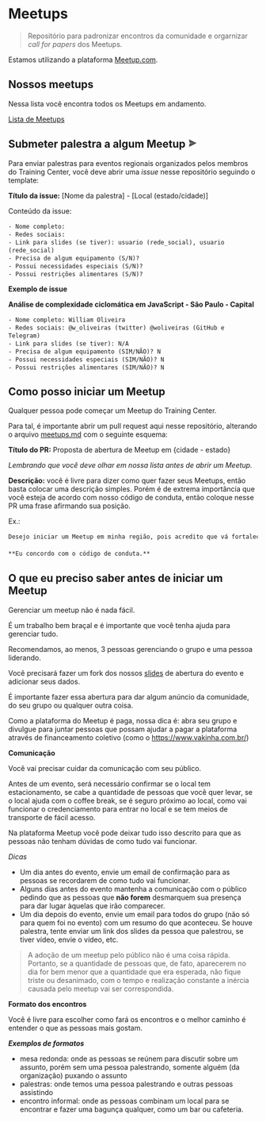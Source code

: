# Meetups

> Repositório para padronizar encontros da comunidade e orgarnizar _call for papers_ dos Meetups.

Estamos utilizando a plataforma [Meetup.com](https://www.meetup.com).

## Nossos meetups

Nessa lista você encontra todos os Meetups em andamento.

[Lista de Meetups](meetups.md)

## Submeter palestra a algum Meetup <img src="https://github.com/training-center/call-4-papers/blob/master/img/send-button.png?raw=true" width="20px" alt="enviar">

Para enviar palestras para eventos regionais organizados pelos membros do Training Center, você deve abrir uma _issue_ nesse repositório seguindo o template:

**Título da issue:** [Nome da palestra] - [Local (estado/cidade)]

Conteúdo da issue:

```
- Nome completo: 
- Redes sociais: 
- Link para slides (se tiver): usuario (rede_social), usuario (rede_social)
- Precisa de algum equipamento (S/N)?
- Possui necessidades especiais (S/N)?
- Possui restrições alimentares (S/N)?
```

**Exemplo de issue**

**Análise de complexidade ciclomática em JavaScript - São Paulo - Capital**

```
- Nome completo: William Oliveira
- Redes sociais: @w_oliveiras (twitter) @woliveiras (GitHub e Telegram)
- Link para slides (se tiver): N/A
- Precisa de algum equipamento (SIM/NÃO)? N
- Possui necessidades especiais (SIM/NÃO)? N
- Possui restrições alimentares (SIM/NÃO)? N
```

## Como posso iniciar um Meetup

Qualquer pessoa pode começar um Meetup do Training Center.

Para tal, é importante abrir um pull request aqui nesse repositório, alterando o arquivo [meetups.md](meetups.md) com o seguinte esquema:

**Título do PR:** Proposta de abertura de Meetup em {cidade - estado}

*Lembrando que você deve olhar em nossa lista antes de abrir um Meetup.*

**Descrição:** você é livre para dizer como quer fazer seus Meetups, então basta colocar uma descrição simples. Porém é de extrema importância que você esteja de acordo com nosso código de conduta,  então coloque nesse PR uma frase afirmando sua posição.

Ex.: 

```markdown
Desejo iniciar um Meetup em minha região, pois acredito que vá fortalecer os laços entre devs daqui.

**Eu concordo com o código de conduta.**
```

## O que eu preciso saber antes de iniciar um Meetup

Gerenciar um meetup não é nada fácil. 

É um trabalho bem braçal e é importante que você tenha ajuda para gerenciar tudo.

Recomendamos, ao menos, 3 pessoas gerenciando o grupo e uma pessoa liderando.

Você precisará fazer um fork dos nossos [slides](https://docs.google.com/presentation/d/1Dae5oSIYF2S6wiqNXwjQNxipEE0oJPfoZZM2gSEkbdM/edit?usp=sharing) de abertura do evento e adicionar seus dados.

É importante fazer essa abertura para dar algum anúncio da comunidade, do seu grupo ou qualquer outra coisa.

Como a plataforma do Meetup é paga, nossa dica é: abra seu grupo e divulgue para juntar pessoas que possam ajudar a pagar a plataforma através de financeamento coletivo (como o https://www.vakinha.com.br/)


**Comunicação**

Você vai precisar cuidar da comunicação com seu público.

Antes de um evento, será necessário confirmar se o local tem estacionamento, se cabe a quantidade de pessoas que você quer levar, se o local  ajuda com o coffee break, se é seguro próximo ao local, como vai funcionar o credenciamento para entrar no local e se tem meios de transporte de fácil acesso.

Na plataforma Meetup você pode deixar tudo isso descrito para que as pessoas não tenham dúvidas de como tudo vai funcionar.

*Dicas*

- Um dia antes do evento, envie um email de confirmação para as pessoas se recordarem de como tudo vai funcionar.
- Alguns dias antes do evento mantenha a comunicação com o público pedindo que as pessoas que **não forem** desmarquem sua presença para dar lugar àquelas que irão comparecer.
- Um dia depois do evento, envie um email para todos do grupo (não só para quem foi no evento) com um resumo do que aconteceu. Se houve palestra, tente enviar um link dos slides da pessoa que palestrou, se tiver vídeo, envie o vídeo, etc.

> A adoção de um meetup pelo público não é uma coisa rápida. Portanto, se a quantidade de pessoas que, de fato, aparecerem no dia for bem menor que a quantidade que era esperada, não fique triste ou desanimado, com o tempo e realização constante a inércia causada pelo meetup vai ser correspondida.

**Formato dos encontros**

Você é livre para escolher como fará os encontros e o melhor caminho é entender o que as pessoas mais gostam.


***Exemplos de formatos***

- mesa redonda: onde as pessoas se reúnem para discutir sobre um assunto, porém sem uma pessoa palestrando, somente alguém (da organização) puxando o assunto
- palestras: onde temos uma pessoa palestrando e outras pessoas assistindo
- encontro informal: onde as pessoas combinam um local para se encontrar e fazer uma bagunça qualquer, como um bar ou cafeteria.
